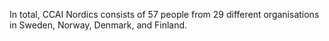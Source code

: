 In total, CCAI Nordics consists of 57 people from 29 different organisations in Sweden, Norway, Denmark, and Finland.
